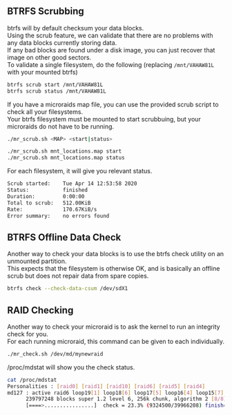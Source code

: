 ## BTRFS Scrubbing
btrfs will by default checksum your data blocks. \
Using the scrub feature, we can validate that there are no problems with any data blocks currently storing data. \
If any bad blocks are found under a disk image, you can just recover that image on other good sectors. \
To validate a single filesystem, do the following (replacing `/mnt/VAHAW81L` with your mounted btrfs)
```bash
btrfs scrub start /mnt/VAHAW81L
btrfs scrub status /mnt/VAHAW81L
```

If you have a microraids map file, you can use the provided scrub script to check all your filesystems. \
Your btrfs filesystem must be mounted to start scrubbuing, but your microraids do not have to be running.
```bash
./mr_scrub.sh <MAP> <start|status>

./mr_scrub.sh mnt_locations.map start
./mr_scrub.sh mnt_locations.map status
```

For each filesystem, it will give you relevant status.
```bash
Scrub started:    Tue Apr 14 12:53:58 2020
Status:           finished
Duration:         0:00:00
Total to scrub:   512.00KiB
Rate:             170.67KiB/s
Error summary:    no errors found
```

## BTRFS Offline Data Check
Another way to check your data blocks is to use the btrfs check utility on an unmounted partition. \
This expects that the filesystem is otherwise OK, and is basically an offline scrub but does not repair data from spare copies.
```bash
btrfs check --check-data-csum /dev/sdX1
```

## RAID Checking
Another way to check your microraid is to ask the kernel to run an integrity check for you. \
For each running microraid, this command can be given to each individually.
```bash
./mr_check.sh /dev/md/mynewraid
```

/proc/mdstat will show you the check status.
```bash
cat /proc/mdstat 
Personalities : [raid0] [raid1] [raid10] [raid6] [raid5] [raid4] 
md127 : active raid6 loop19[1] loop18[6] loop17[5] loop16[4] loop15[7] loop14[3] loop13[2] loop12[0]
      239797248 blocks super 1.2 level 6, 256k chunk, algorithm 2 [8/8] [UUUUUUUU]
      [====>................]  check = 23.3% (9324500/39966208) finish=8.8min speed=57308K/sec
```
